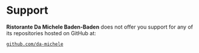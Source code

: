 # Support

**Ristorante Da Michele Baden-Baden** does not offer you support for any of its repositories hosted on GitHub at:

[`github.com/da-michele`](https://github.com/da-michele)
